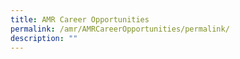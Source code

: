 ```yaml
---
title: AMR Career Opportunities
permalink: /amr/AMRCareerOpportunities/permalink/
description: ""
---
```

